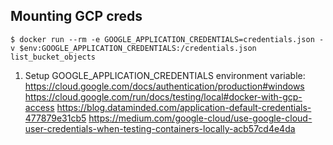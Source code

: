 ## Mounting GCP creds

```$ docker run --rm -e GOOGLE_APPLICATION_CREDENTIALS=credentials.json -v $env:GOOGLE_APPLICATION_CREDENTIALS:/credentials.json list_bucket_objects```

1. Setup GOOGLE_APPLICATION_CREDENTIALS environment variable:
https://cloud.google.com/docs/authentication/production#windows
https://cloud.google.com/run/docs/testing/local#docker-with-gcp-access
https://blog.dataminded.com/application-default-credentials-477879e31cb5
https://medium.com/google-cloud/use-google-cloud-user-credentials-when-testing-containers-locally-acb57cd4e4da